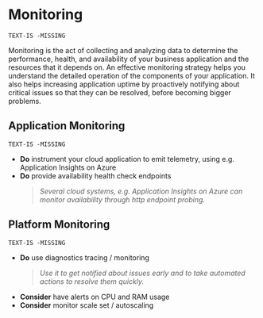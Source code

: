 # Monitoring

`TEXT-IS -MISSING`

Monitoring is the act of collecting and analyzing data to determine the performance, health, and availability of your business application and the resources that it depends on. An effective monitoring strategy helps you understand the detailed operation of the components of your application. It also helps increasing application uptime by proactively notifying about critical issues so that they can be resolved, before becoming bigger problems.

## Application Monitoring

`TEXT-IS -MISSING`

- **Do** instrument your cloud application to emit telemetry, using e.g. Application Insights on Azure
- **Do** provide availability health check endpoints
    > *Several cloud systems, e.g. Application Insights on Azure can monitor availability through http endpoint probing.*

## Platform Monitoring

`TEXT-IS -MISSING`

- **Do** use diagnostics tracing / monitoring
    > *Use it to get notified about issues early and to take automated actions to resolve them quickly.*
- **Consider** have alerts on CPU and RAM usage
- **Consider** monitor scale set / autoscaling